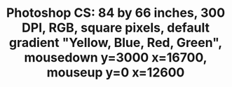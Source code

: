 ---
inv_num: 2011-001
add_credit:
url: 2011-001-photoshop-cs
title: 'Photoshop CS: 84 by 66 inches, 300 DPI, RGB, square pixels, default gradient
  "Yellow, Blue, Red, Green", mousedown y=3000 x=16700, mouseup y=0 x=12600'
year: '2011'
display_year: '2011'
medium: Chromogenic print
dims: 84 inches by 66 inches
pitch:
ps:
live_url:
youtube:
related_code:
subheading:
download:
commission:
layout: things-i-made
---